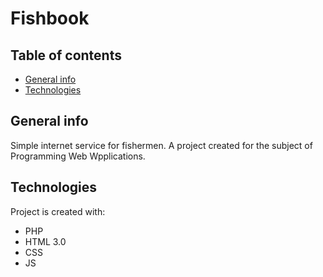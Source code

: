 # Fishbook 

## Table of contents
* [General info](#general-info)
* [Technologies](#technologies)


## General info
 Simple internet service for fishermen. 
 A project created for the subject of Programming Web Wpplications. 


## Technologies
Project is created with:
* PHP
* HTML 3.0
* CSS
* JS
